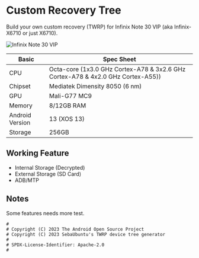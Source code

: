 # Custom Recovery Tree

Build your own custom recovery (TWRP) for Infinix Note 30 VIP (aka Infinix-X6710 or just X6710).

![Infinix Note 30 VIP](https://fdn2.gsmarena.com/vv/pics/infinix/infinix-x6710-note-30-vip-3.jpg)

|Basic               |Spec Sheet                                                    |
|--                  |--                                                            |
|CPU                 |Octa-core (1x3.0 GHz Cortex-A78 & 3x2.6 GHz Cortex-A78 & 4x2.0 GHz Cortex-A55))      |
|Chipset             |Mediatek Dimensity 8050 (6 nm)                                     |
|GPU                 |Mali-G77 MC9                                              |
|Memory              |8/12GB RAM                                                     |
|Android Version     |13 (XOS 13)                                               |
|Storage             |256GB                                                      |

## Working Feature
- Internal Storage (Decrypted)
- External Storage (SD Card)
- ADB/MTP

## Notes
Some features needs more test.

```
#
# Copyright (C) 2023 The Android Open Source Project
# Copyright (C) 2023 SebaUbuntu's TWRP device tree generator
#
# SPDX-License-Identifier: Apache-2.0
#
```
